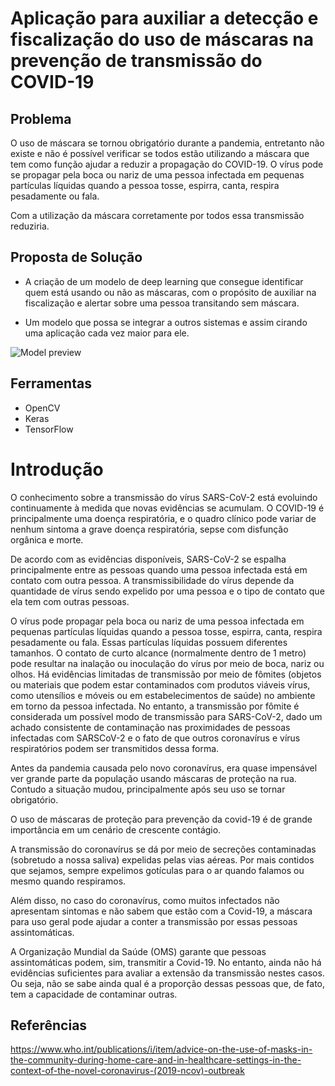 # Aplicação para auxiliar a detecção e fiscalização do uso de máscaras na prevenção de transmissão do COVID-19

## Problema
O uso de máscara se tornou obrigatório durante a pandemia, entretanto não existe e não é possível verificar se todos estão utilizando a máscara que tem como função ajudar a reduzir a propagação do COVID-19.
O vírus pode se propagar pela boca ou nariz de uma pessoa infectada em pequenas partículas líquidas quando a pessoa tosse, espirra, canta, respira pesadamente ou fala.

Com a utilização da máscara corretamente por todos essa transmissão reduziria.

## Proposta de Solução
* A criação de um modelo de deep learning que consegue identificar quem está usando ou não as máscaras, com o propósito de auxiliar na fiscalização e alertar sobre uma pessoa transitando sem máscara.

* Um modelo que possa se integrar a outros sistemas e assim cirando uma aplicação cada vez maior para ele.

![Model preview](https://www.serviceasap.com/media/zoo/images/ASAPTX_JUNE_Blog2_TMaskDetection_SanAntonioTX_PHOTO_a2d4f4b42641db1996e0c5868212f9dc.png)

## Ferramentas

* OpenCV
* Keras
* TensorFlow

# Introdução
O conhecimento sobre a transmissão do vírus SARS-CoV-2 está evoluindo continuamente à medida que novas evidências se acumulam. O COVID-19 é principalmente uma doença respiratória, e o quadro clínico pode variar de nenhum sintoma a grave doença respiratória, sepse com disfunção orgânica e morte.

De acordo com as evidências disponíveis, SARS-CoV-2 se espalha principalmente entre as pessoas quando uma pessoa infectada está em contato com outra pessoa. A transmissibilidade do vírus depende da quantidade de vírus sendo expelido por uma pessoa e o tipo de contato que ela tem com outras pessoas.

O vírus pode propagar pela boca ou nariz de uma pessoa infectada em pequenas partículas líquidas quando a pessoa tosse, espirra, canta, respira pesadamente ou fala. Essas partículas líquidas possuem diferentes tamanhos. O contato de curto alcance (normalmente dentro de 1 metro) pode resultar na inalação ou inoculação do vírus por meio de boca, nariz ou olhos. Há evidências limitadas de transmissão por meio de fômites (objetos ou materiais que podem estar contaminados com produtos viáveis vírus, como utensílios e móveis ou em estabelecimentos de saúde) no ambiente em torno da pessoa infectada. No entanto, a transmissão por fômite é considerada um possível modo de transmissão para SARS-CoV-2, dado um achado consistente de contaminação nas proximidades de pessoas infectadas com SARSCoV-2 e o fato de que outros coronavírus e vírus respiratórios podem ser transmitidos dessa forma.

Antes da pandemia causada pelo novo coronavírus, era quase impensável ver grande parte da população usando máscaras de proteção na rua. Contudo a situação mudou, principalmente após seu uso se tornar obrigatório.

O uso de máscaras de proteção para prevenção da covid-19 é de grande importância em um cenário de crescente contágio.

A transmissão do coronavírus se dá por meio de secreções contaminadas (sobretudo a nossa saliva) expelidas pelas vias aéreas. Por mais contidos que sejamos, sempre expelimos gotículas para o ar quando falamos ou mesmo quando respiramos.

Além disso, no caso do coronavírus, como muitos infectados não apresentam sintomas e não sabem que estão com a Covid-19, a máscara para uso geral pode ajudar a conter a transmissão por essas pessoas assintomáticas.

A Organização Mundial da Saúde (OMS) garante que pessoas assintomáticas podem, sim, transmitir a Covid-19. No entanto, ainda não há evidências suficientes para avaliar a extensão da transmissão nestes casos. Ou seja, não se sabe ainda qual é a proporção dessas pessoas que, de fato, tem a capacidade de contaminar outras.

## Referências
https://www.who.int/publications/i/item/advice-on-the-use-of-masks-in-the-community-during-home-care-and-in-healthcare-settings-in-the-context-of-the-novel-coronavirus-(2019-ncov)-outbreak
